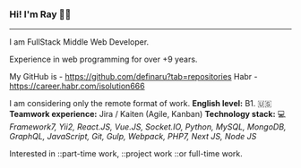 ### Hi! I'm Ray 👋✨
***
I am FullStack Middle Web Developer.

Experience in web programming for over +9 years.

My GitHub is - https://github.com/definaru?tab=repositories
Habr - https://career.habr.com/isolution666

I am considering only the remote format of work.
**English level:**  B1. 🇺🇸
**Teamwork experience:**  Jira / Kaiten (Agile, Kanban) 
**Technology stack:**  💻
*Framework7, Yii2, React.JS, Vue.JS, Socket.IO,
Python, MySQL, MongoDB, GraphQL, JavaScript, Git, Gulp,
Webpack, PHP7, Next JS, Node JS*

Interested in 
::part-time work, 
::project work 
::or full-time work.
<!--
**definaru/definaru** is a ✨ _special_ ✨ repository because its `README.md` (this file) appears on your GitHub profile.

Here are some ideas to get you started:

- 🔭 I’m currently working on ...
- 🌱 I’m currently learning ...
- 👯 I’m looking to collaborate on ...
- 🤔 I’m looking for help with ...
- 💬 Ask me about ...
- 📫 How to reach me: ...
- 😄 Pronouns: ...
- ⚡ Fun fact: ...
-->


